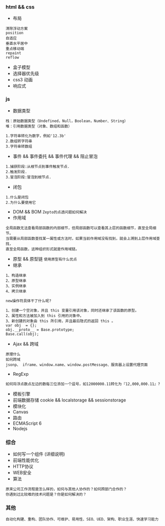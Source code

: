 
### html && css

* 布局  
```
清除浮动方案
position
自适应
垂直水平居中
重点移动端
repaint
reflow
```
* 盒子模型  
* 选择器优先级
* css3 动画
* 响应式

### js

* 数据类型

```
栈：原始数据类型（Undefined，Null，Boolean，Number、String） 
堆：引用数据类型（对象、数组和函数）

1.字符串转化为数字，例如'12.3b'
2.数组转字符串
3.字符串转数组

```
* 事件 && 事件委托 && 事件代理 && 阻止冒泡
```
1.捕获阶段:从根节点到事件触发节点.
2.触发阶段.
3.冒泡阶段:冒泡到根节点.
```
* 闭包
```
1.什么是闭包
2.为什么要使用它
```
* DOM && BOM `Zepto的点透问题如何解决`
* 作用域
```
全局函数无法查看局部函数的内部细节，但局部函数可以查看其上层的函数细节，直至全局细节。
当需要从局部函数查找某一属性或方法时，如果当前作用域没有找到，就会上溯到上层作用域查找，
直至全局函数，这种组织形式就是作用域链。
```
* 原型 && 原型链  `使用原型有什么优点` 
* 继承
```
1、构造继承
2、原型继承
3、实例继承
4、拷贝继承

new操作符具体干了什么呢?

1、创建一个空对象，并且 this 变量引用该对象，同时还继承了该函数的原型。
2、属性和方法被加入到 this 引用的对象中。
3、新创建的对象由 this 所引用，并且最后隐式的返回 this 。
var obj  = {};
obj.__proto__ = Base.prototype;
Base.call(obj);
```
* Ajax && 跨域 
```
原理什么
如何跨域
jsonp、 iframe、window.name、window.postMessage、服务器上设置代理页面
```
* RegExp
```
如何将浮点数点左边的数每三位添加一个逗号，如12000000.11转化为『12,000,000.11』?
```
* 模板引擎
* 前端数据存储 cookie && localstorage && sessionstorage
* 模块化 
* Canvas
* 路由
* ECMAScript 6
* Nodejs

### 综合

* 如何写一个组件 (详细说明)
* 前端性能优化
* HTTP协议
* WEB安全
* 算法

```
原来公司工作流程是怎么样的，如何与其他人协作的？如何跨部门合作的？
你遇到过比较难的技术问题是？你是如何解决的？
```

### 其他

```
自动化构建、重构、团队协作、可维护、易用性、SEO、UED、架构、职业生涯、快速学习能力
```




